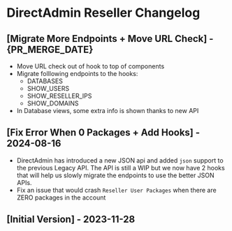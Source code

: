 # DirectAdmin Reseller Changelog

## [Migrate More Endpoints + Move URL Check] - {PR_MERGE_DATE}

- Move URL check out of hook to top of components
- Migrate folllowing endpoints to the hooks:
    - DATABASES
    - SHOW_USERS
    - SHOW_RESELLER_IPS
    - SHOW_DOMAINS
- In Database views, some extra info is shown thanks to new API


## [Fix Error When 0 Packages + Add Hooks] - 2024-08-16

- DirectAdmin has introduced a new JSON api and added `json` support to the previous Legacy API. The API is still a WIP but we now have 2 hooks that will help us slowly migrate the endpoints to use the better JSON APIs.
- Fix an issue that would crash `Reseller User Packages` when there are ZERO packages in the account

## [Initial Version] - 2023-11-28